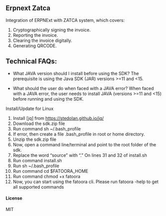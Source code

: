 ## Erpnext Zatca

Integration of ERPNExt with ZATCA system, which covers:
1. Cryptographically signing the invoice.
2. Reporting the invoice.
3. Clearing the invoice digitally.
4. Generating QRCODE.

##	Technical FAQs:

-	What JAVA version should I install before using the SDK?
 The prerequisite is using the Java SDK (JAR) versions >=11 and <15.

-	What should the user do when faced with a JAVA error?
When faced with a JAVA error, the user needs to install JAVA (versions >=11 and <15) before running and using the SDK.

Install/Update for Linux
1.	Install [jq] from https://stedolan.github.io/jq/
2.	Download the sdk.zip file
3.	Run command sh ~/.bash_profile
4.	If error, then create a file .bash_profile in root or home directory.
5.	Unzip the sdk.zip file
6.	Now, open a command line/terminal and point to the root folder of the sdk.
7.	Replace the word “source” with “.” On lines 31 and 32 of install.sh
8.	Run command install.sh 
9.	Run sh ~/.bash_profile
10.	Run command cd $FATOORA_HOME
11.	Run command chmod +x fatoora
12.	Now, you can start using the fatoora cli. Please run fatoora -help to get all supported commands



#### License

MIT
